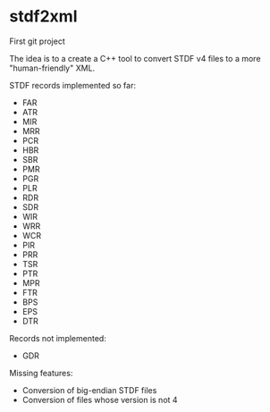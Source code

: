 # stdf2xml

First git project

The idea is to a create a C++ tool to convert STDF v4 files to a more "human-friendly" XML.

STDF records implemented so far:
- FAR
- ATR
- MIR
- MRR
- PCR
- HBR
- SBR
- PMR
- PGR
- PLR
- RDR
- SDR
- WIR
- WRR
- WCR
- PIR
- PRR
- TSR
- PTR
- MPR
- FTR
- BPS
- EPS
- DTR

Records not implemented:
- GDR

Missing features:
- Conversion of big-endian STDF files
- Conversion of files whose version is not 4

